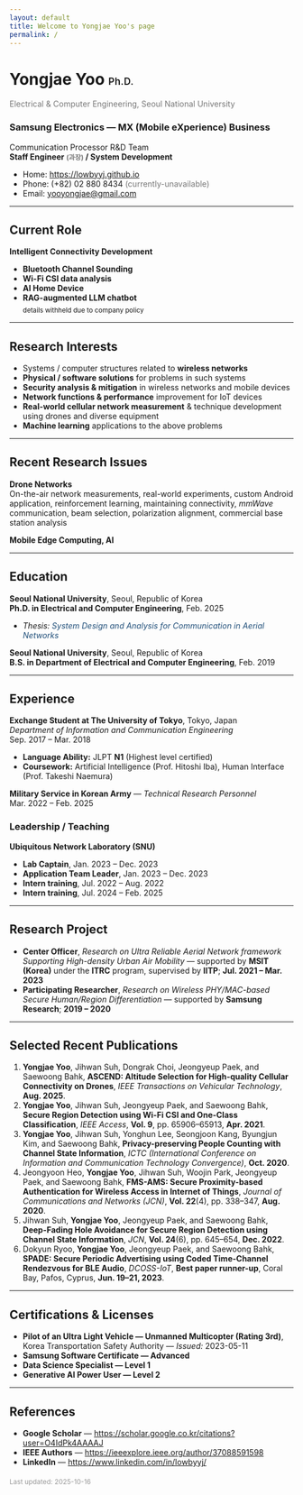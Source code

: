 ```yaml
---
layout: default
title: Welcome to Yongjae Yoo's page
permalink: /
---
```


# Yongjae Yoo <span style="font-size:.6em; font-weight:600; letter-spacing:.02em;">Ph.D.</span>  
<span style="color:#777;">Electrical &amp; Computer Engineering, Seoul National University</span>

### Samsung Electronics — MX (Mobile eXperience) Business  
Communication Processor R&amp;D Team  
**Staff Engineer <span style="font-size:.85em;color:#777;">(과장)</span> / System Development**

- Home: <https://lowbyyj.github.io>  
- Phone: (+82) 02 880 8434 <span style="color:#777;">(currently-unavailable)</span>  
- Email: <yooyongjae@gmail.com>

---

## Current Role
**Intelligent Connectivity Development**

- **Bluetooth Channel Sounding**
- **Wi-Fi CSI data analysis**
- **AI Home Device**
- **RAG-augmented LLM chatbot**  
  <sub>details withheld due to company policy</sub>

---

## Research Interests
- Systems / computer structures related to **wireless networks**  
- **Physical / software solutions** for problems in such systems  
- **Security analysis &amp; mitigation** in wireless networks and mobile devices  
- **Network functions &amp; performance** improvement for IoT devices  
- **Real-world cellular network measurement** &amp; technique development using drones and diverse equipment  
- **Machine learning** applications to the above problems

---

## Recent Research Issues
**Drone Networks**  
On-the-air network measurements, real-world experiments, custom Android application, reinforcement learning, maintaining connectivity, *mmWave* communication, beam selection, polarization alignment, commercial base station analysis

**Mobile Edge Computing, AI**

---

## Education
**Seoul National University**, Seoul, Republic of Korea  
**Ph.D. in Electrical and Computer Engineering**, Feb. 2025  
- *Thesis:* <span style="color:#1f4e79; font-style:italic;">System Design and Analysis for Communication in Aerial Networks</span>

**Seoul National University**, Seoul, Republic of Korea  
**B.S. in Department of Electrical and Computer Engineering**, Feb. 2019

---

## Experience
**Exchange Student at The University of Tokyo**, Tokyo, Japan  
*Department of Information and Communication Engineering*  
Sep. 2017 – Mar. 2018  
- **Language Ability:** JLPT **N1** (Highest level certified)  
- **Coursework:** Artificial Intelligence (Prof. Hitoshi Iba), Human Interface (Prof. Takeshi Naemura)

**Military Service in Korean Army** — *Technical Research Personnel*  
Mar. 2022 – Feb. 2025

### Leadership / Teaching
**Ubiquitous Network Laboratory (SNU)**  
- **Lab Captain**, Jan. 2023 – Dec. 2023  
- **Application Team Leader**, Jan. 2023 – Dec. 2023  
- **Intern training**, Jul. 2022 – Aug. 2022  
- **Intern training**, Jul. 2024 – Feb. 2025

---

## Research Project
- **Center Officer**, *Research on Ultra Reliable Aerial Network framework Supporting High-density Urban Air Mobility* — supported by **MSIT (Korea)** under the **ITRC** program, supervised by **IITP**; **Jul. 2021 – Mar. 2023**  
- **Participating Researcher**, *Research on Wireless PHY/MAC-based Secure Human/Region Differentiation* — supported by **Samsung Research**; **2019 – 2020**

---

## Selected Recent Publications
1. **Yongjae Yoo**, Jihwan Suh, Dongrak Choi, Jeongyeup Paek, and Saewoong Bahk, **ASCEND: Altitude Selection for High-quality Cellular Connectivity on Drones**, *IEEE Transactions on Vehicular Technology*, **Aug. 2025**.  
2. **Yongjae Yoo**, Jihwan Suh, Jeongyeup Paek, and Saewoong Bahk, **Secure Region Detection using Wi-Fi CSI and One-Class Classification**, *IEEE Access*, **Vol. 9**, pp. 65906–65913, **Apr. 2021**.  
3. **Yongjae Yoo**, Jihwan Suh, Yonghun Lee, Seongjoon Kang, Byungjun Kim, and Saewoong Bahk, **Privacy-preserving People Counting with Channel State Information**, *ICTC (International Conference on Information and Communication Technology Convergence)*, **Oct. 2020**.  
4. Jeongyoon Heo, **Yongjae Yoo**, Jihwan Suh, Woojin Park, Jeongyeup Paek, and Saewoong Bahk, **FMS-AMS: Secure Proximity-based Authentication for Wireless Access in Internet of Things**, *Journal of Communications and Networks (JCN)*, **Vol. 22**(4), pp. 338–347, **Aug. 2020**.  
5. Jihwan Suh, **Yongjae Yoo**, Jeongyeup Paek, and Saewoong Bahk, **Deep-Fading Hole Avoidance for Secure Region Detection using Channel State Information**, *JCN*, **Vol. 24**(6), pp. 645–654, **Dec. 2022**.  
6. Dokyun Ryoo, **Yongjae Yoo**, Jeongyeup Paek, and Saewoong Bahk, **SPADE: Secure Periodic Advertising using Coded Time-Channel Rendezvous for BLE Audio**, *DCOSS-IoT*, **Best paper runner-up**, Coral Bay, Pafos, Cyprus, **Jun. 19–21, 2023**.

---

## Certifications &amp; Licenses
- **Pilot of an Ultra Light Vehicle — Unmanned Multicopter (Rating 3rd)**, Korea Transportation Safety Authority — *Issued:* 2023-05-11  
- **Samsung Software Certificate — Advanced**  
- **Data Science Specialist — Level 1**  
- **Generative AI Power User — Level 2**

---

## References
- **Google Scholar** — <https://scholar.google.co.kr/citations?user=O4IdPk4AAAAJ>  
- **IEEE Authors** — <https://ieeexplore.ieee.org/author/37088591598>  
- **LinkedIn** — <https://www.linkedin.com/in/lowbyyj/>

<div style="margin-top:1.2rem; font-size:.85em; color:#999;">Last updated: 2025-10-16</div>
